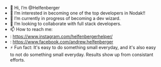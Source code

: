 - 👋 Hi, I’m @Helfenberger
- 👀 I’m interested in becoming one of the top developers in Nodak!!
- 🌱 I’m currently in progress of becoming a dev wizard.
- 💞️ I’m looking to collaborate with full stack developers.
- 📫 How to reach me:
- : https://www.instagram.com/helfenbergerhelper/
- : https://www.facebook.com/andrew.helfenberger
- ⚡ Fun fact: It's easy to do something small everyday, and it's also easy to not do something small everyday. Results show up from consistant efforts.
<!---
Helfenberger/Helfenberger is a ✨ special ✨ repository because its `README.md` (this file) appears on your GitHub profile.
You can click the Preview link to take a look at your changes.
--->
